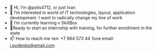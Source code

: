 - 👋 Hi, I’m @polis4712, or just Ivan
- 👀 I’m interested in  world of IT technologies, layout, application development. I want to radically change my line of work
- 🌱 I’m currently learning  v SkillBox
- 💞️Ready to start an internship with training, for further enrollment in the state
- 📫 How to reach me  тел: +7 964 573 44 1one  email: i.podenko@gmail.com 

<!---
polis4712/polis4712 is a ✨ special ✨ repository because its `README.md` (this file) appears on your GitHub profile.
You can click the Preview link to take a look at your changes.
--->
